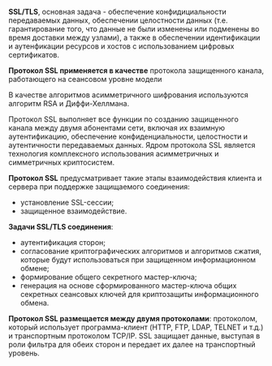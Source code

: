 **SSL/TLS**, основная задача - обеспечение конфидициальности передаваемых данных, обеспечении целостности данных (т.е. гарантирование того, что данные не были изменены или подменены во время доставки между узлами), а также в обеспечении идентификации и аутенфикации ресурсов и хостов с использованием цифровых сертификатов.

**Протокол SSL применяется в качестве** протокола защищенного канала, работающего на сеансовом уровне модели

В качестве алгоритмов асимметричного шифрования используются алгоритм RSA и Диффи-Хеллмана.

Протокол SSL выполняет все функции по созданию защищенного канала между двумя абонентами сети, включая их взаимную аутентификацию, обеспечение конфиденциальности, целостности и аутентичности передаваемых данных. Ядром протокола SSL является технология комплексного использования асимметричных и симметричных криптосистем.

**Протокол SSL** предусматривает такие этапы взаимодействия клиента и сервера при поддержке защищаемого соединения:

- установление SSL-сессии;
- защищенное взаимодействие.

**Задачи SSL/TLS соединения**:

- аутентификация сторон;
- согласование криптографических алгоритмов и алгоритмов сжатия, которые будут использоваться при защищенном информационном обмене;
- формирование общего секретного мастер-ключа;
- генерация на основе сформированного мастер-ключа общих секретных сеансовых ключей для криптозащиты информационного обмена.

**Протокол SSL размещается между двумя протоколами**: протоколом, который использует программа-клиент (HTTP, FTP, LDAP, TELNET и т.д.) и транспортным протоколом TCP/IP. SSL защищает данные, выступая в роли фильтра для обеих сторон и передает их далее на транспортный уровень.